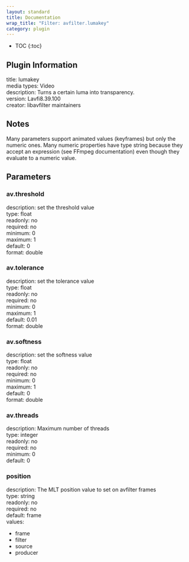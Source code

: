 ```yaml
---
layout: standard
title: Documentation
wrap_title: "Filter: avfilter.lumakey"
category: plugin
---
```

* TOC
{:toc}

## Plugin Information

title: lumakey  
media types:
Video  
description: Turns a certain luma into transparency.  
version: Lavfi8.39.100  
creator: libavfilter maintainers  

## Notes

Many parameters support animated values (keyframes) but only the numeric ones. Many numeric properties have type string because they accept an expression (see FFmpeg documentation) even though they evaluate to a numeric value.

## Parameters

### av.threshold

  
description:
set the threshold value  
type: float  
readonly: no  
required: no  
minimum: 0  
maximum: 1  
default: 0  
format: double  

### av.tolerance

  
description:
set the tolerance value  
type: float  
readonly: no  
required: no  
minimum: 0  
maximum: 1  
default: 0.01  
format: double  

### av.softness

  
description:
set the softness value  
type: float  
readonly: no  
required: no  
minimum: 0  
maximum: 1  
default: 0  
format: double  

### av.threads

  
description:
Maximum number of threads  
type: integer  
readonly: no  
required: no  
minimum: 0  
default: 0  

### position

  
description:
The MLT position value to set on avfilter frames  
type: string  
readonly: no  
required: no  
default: frame  
values:  

* frame
* filter
* source
* producer

